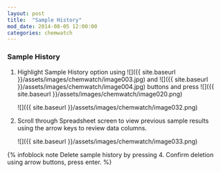 ```yaml
---
layout: post
title:  "Sample History"
mod_date: 2014-08-05 12:00:00
categories: chemwatch
---
```


### Sample History

1.  Highlight Sample History option using ![]({{ site.baseurl }}/assets/images/chemwatch/image003.jpg) and ![]({{ site.baseurl }}/assets/images/chemwatch/image004.jpg) buttons and press ![]({{ site.baseurl }}/assets/images/chemwatch/image020.png)

    ![]({{ site.baseurl }}/assets/images/chemwatch/image032.png)

2.  Scroll through Spreadsheet screen to view previous sample results using the arrow keys to review data columns. 

    ![]({{ site.baseurl }}/assets/images/chemwatch/image033.png)

{% infoblock note Delete sample history by pressing 4. Confirm deletion using arrow buttons, press enter. %}